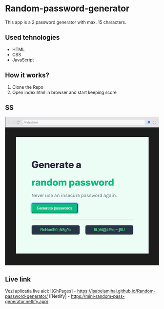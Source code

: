 # Random-password-generator

This app is a 2 password generator with max. 15 characters.

## Used tehnologies

- HTML
- CSS
- JavaScript

## How it works?

1. Clone the Repo
2. Open index.html in browser and start keeping score

## SS

![SS with the app](password-generator.png)

## Live link

Vezi aplicatia live aici:
![GhPages] - https://isabelamihai.github.io/Random-password-generator/
![Netlify] - https://mini-random-pass-generator.netlify.app/
